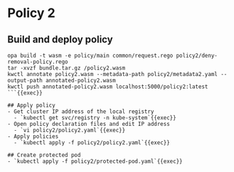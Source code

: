 # Policy 2

## Build and deploy policy
```
opa build -t wasm -e policy/main common/request.rego policy2/deny-removal-policy.rego
tar -xvzf bundle.tar.gz /policy2.wasm
kwctl annotate policy2.wasm --metadata-path policy2/metadata2.yaml --output-path annotated-policy2.wasm
kwctl push annotated-policy2.wasm localhost:5000/policy2:latest
```{{exec}}

## Apply policy
- Get cluster IP address of the local registry
  - `kubectl get svc/registry -n kube-system`{{exec}}
- Open policy declaration files and edit IP address
  - `vi policy2/policy2.yaml`{{exec}}
- Apply policies
  - `kubectl apply -f policy2/policy2.yaml`{{exec}}

## Create protected pod
- `kubectl apply -f policy2/protected-pod.yaml`{{exec}}